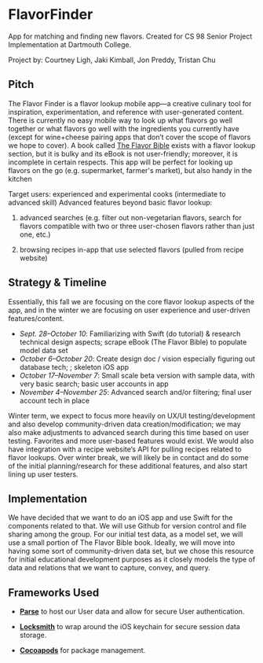 # FlavorFinder
App for matching and finding new flavors. Created for CS 98 Senior Project Implementation at Dartmouth College.

Project by: Courtney Ligh, Jaki Kimball, Jon Preddy, Tristan Chu

## Pitch
The Flavor Finder is a flavor lookup mobile app—a creative culinary tool for inspiration, experimentation, and reference with user-generated content. There is currently no easy mobile way to look up what flavors go well together or what flavors go well with the ingredients you currently have (except for wine+cheese pairing apps that don’t cover the scope of flavors we hope to cover). A book called [The Flavor Bible](http://www.amazon.com/The-Flavor-Bible-Creativity-Imaginative/dp/0316118400) exists with a flavor lookup section, but it is bulky and its eBook is not user-friendly; moreover, it is incomplete in certain respects. This app will be perfect for looking up flavors on the go (e.g. supermarket, farmer's market), but also handy in the kitchen

Target users: experienced and experimental cooks (intermediate to advanced skill)
Advanced features beyond basic flavor lookup:

1. advanced searches (e.g. filter out non-vegetarian flavors, search for flavors compatible with two or three user-chosen flavors rather than just one, etc.)
	
2. browsing recipes in-app that use selected flavors (pulled from recipe website)

## Strategy & Timeline
Essentially, this fall we are focusing on the core flavor lookup aspects of the app, and in the winter we are focusing on user experience and user-driven features/content.

* *Sept. 28–October 10*: Familiarizing with Swift (do tutorial) & research technical design aspects; scrape eBook (The Flavor Bible) to populate model data set
* *October 6–October 20*: Create design doc / vision especially figuring out database tech; ; skeleton iOS app
* *October 17–November 7*: Small scale beta version with sample data, with very basic search; basic user accounts in app
* *November 4–November 25*: Advanced search and/or filtering; final user account tech in place

Winter term, we expect to focus more heavily on UX/UI testing/development and also develop community-driven data creation/modification; we may also make adjustments to advanced search during this time based on user testing. Favorites and more user-based features would exist. We would also have integration with a recipe website’s API for pulling recipes related to flavor lookups. Over winter break, we will likely be in contact and do some of the initial planning/research for these additional features, and also start lining up user testers.

## Implementation
We have decided that we want to do an iOS app and use Swift for the components related to that. We will use Github for version control and file sharing among the group. For our initial test data, as a model set, we will use a small portion of The Flavor Bible book. Ideally, we will move into having some sort of community-driven data set, but we chose this resource for initial educational development purposes as it closely models the type of data and relations that we want to capture, convey, and query.

## Frameworks Used
* [**Parse**](https://www.parse.com/?) to host our User data and allow for secure User authentication.

* [**Locksmith**](https://github.com/matthewpalmer/Locksmith) to wrap around the iOS keychain for secure session data storage.
* [**Cocoapods**](https://cocoapods.org/) for package management.